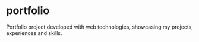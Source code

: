 # portfolio
Portfolio project developed with web technologies, showcasing my projects, experiences and skills.
